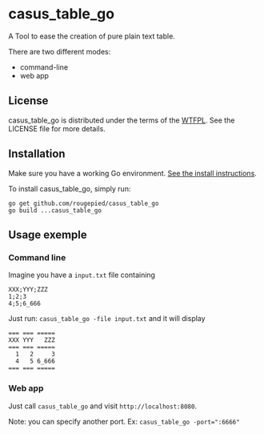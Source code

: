 # casus_table_go

A Tool to ease the creation of pure plain text table.

There are two different modes:

- command-line
- web app


## License

casus_table_go is distributed under the terms of the [WTFPL](http://www.wtfpl.net/).
See the LICENSE file for more details. 

## Installation


Make sure you have a working Go environment. [See the install instructions](http://golang.org/doc/install.html).

To install casus_table_go, simply run:
```
go get github.com/rougepied/casus_table_go
go build ...casus_table_go
```

## Usage exemple

### Command line

Imagine you have a `input.txt` file containing 

```
XXX;YYY;ZZZ
1;2;3
4;5;6_666
```

Just run: `casus_table_go -file input.txt` and it will display 
```
=== === =====
XXX YYY   ZZZ
=== === =====
  1   2     3
  4   5 6_666
=== === =====
```

### Web app

Just call `casus_table_go` and visit `http://localhost:8080`.

Note: you can specify another port. Ex: `casus_table_go -port=":6666"`

